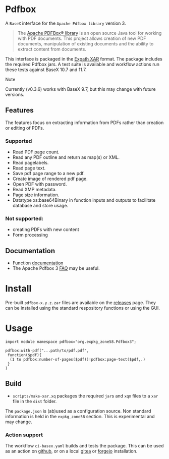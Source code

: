 # Pdfbox
A `BaseX` interface for the `Apache Pdfbox library` version 3. 

> The [Apache PDFBox® library](https://pdfbox.apache.org/) is an open source Java tool for working with PDF documents. This project allows creation of new PDF documents, manipulation of existing documents and the ability to extract content from documents.

This interface is packaged in the [Expath XAR](https://docs.basex.org/main/Repository#expath_packaging) format. The package includes the required Pdfbox jars.
A test suite is available and workflow actions run these tests against BaseX 10.7 and 11.7.

> [!NOTE]  
>Currently (v0.3.6) works with BaseX 9.7, but this may change with future versions.

## Features

The features focus on extracting information from PDFs rather than creation or editing of PDFs.
### Supported
* Read PDF page count.
* Read any PDF outline and return as map(s) or XML.
* Read pagelabels.
* Read page text.
* Save pdf page range to a new pdf.
* Create image of rendered pdf page.
* Open PDF with password.
* Read XMP metadata. 
* Page size information.
* Datatype xs:base64Binary in function inputs and outputs to facilitate database and store usage.

### Not supported:
* creating PDFs with new content
* Form processing

## Documentation
* Function [documentation](doc.md)  
* The Apache Pdfbox 3 [FAQ](https://pdfbox.apache.org/3.0/faq.html) may be useful.

# Install
Pre-built `pdfbox-x.y.z.zar` files are available on the [releases](../../releases) page. They can be installed using the standard respository functions or using the GUI.

# Usage
```xquery
import module namespace pdfbox="org.expkg_zone58.Pdfbox3";

pdfbox:with-pdf("...path/to/pdf.pdf",
 function($pdf){
  (1 to pdfbox:number-of-pages($pdf))!pdfbox:page-text($pdf,.)
 }
)
```

## Build

* `scripts/make-xar.xq` packages the required `jar`s and `xqm` files to a `xar` file in the `dist` folder.

The `package.json` is (ab)used as a configuration source. Non standard information is held in the `expkg_zone58` section. This is experimental and may change.
### Action support

The workflow `ci-basex.yaml` builds and tests the package. This can be used as an action on [github](https://github.com/features/actions), or on a local [gitea](https://docs.gitea.com/usage/actions/overview) or [forgejo](https://forgejo.org/) installation.
